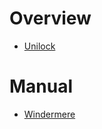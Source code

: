 # Overview

- [Unilock](https://unilock.com/)

# Manual

- [Windermere](https://unilock.com/product/windermere-smooth-ontario/)

